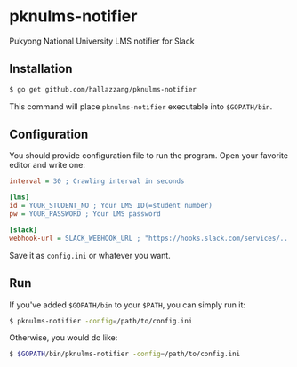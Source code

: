 # pknulms-notifier

Pukyong National University LMS notifier for Slack

## Installation

```bash
$ go get github.com/hallazzang/pknulms-notifier
```

This command will place `pknulms-notifier` executable into `$GOPATH/bin`.

## Configuration

You should provide configuration file to run the program.
Open your favorite editor and write one:

```ini
interval = 30 ; Crawling interval in seconds

[lms]
id = YOUR_STUDENT_NO ; Your LMS ID(=student number)
pw = YOUR_PASSWORD ; Your LMS password

[slack]
webhook-url = SLACK_WEBHOOK_URL ; "https://hooks.slack.com/services/.../.../..."
```

Save it as `config.ini` or whatever you want.

## Run

If you've added `$GOPATH/bin` to your `$PATH`, you can simply run it:
```bash
$ pknulms-notifier -config=/path/to/config.ini
```

Otherwise, you would do like:
```bash
$ $GOPATH/bin/pknulms-notifier -config=/path/to/config.ini
```
